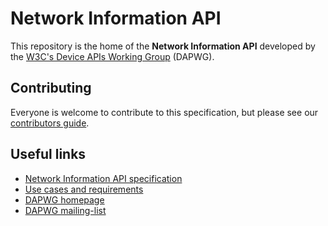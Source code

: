 # Network Information API
This repository is the home of the **Network Information API** developed by the [W3C's Device APIs Working Group](http://www.w3.org/2009/dap/) (DAPWG).

## Contributing
Everyone is welcome to contribute to this specification, but please see our [contributors guide](contributing.md).

## Useful links
* [Network Information API specification](http://w3c.github.io/netinfo/)
* [Use cases and requirements](https://github.com/w3c-webmob/netinfo/)
* [DAPWG homepage](http://www.w3.org/2009/dap/)
* [DAPWG mailing-list](http://lists.w3.org/Archives/Public/public-device-apis/)
